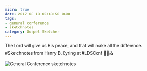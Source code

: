 ```yaml
---
micro: true
date: 2017-08-18 05:48:56-0600
tags:
- general conference
- sketchnotes
category: Gospel Sketcher
---
```


The Lord will give us His peace, and that will make all the difference. #Sketchnotes from Henry B. Eyring at #LDSConf ✍🏼⛪️

<img src="https://media.bennorris.org/images/gospelsketcher/uploads/2018/833b512112.jpg" alt="General Conference sketchnotes" />
